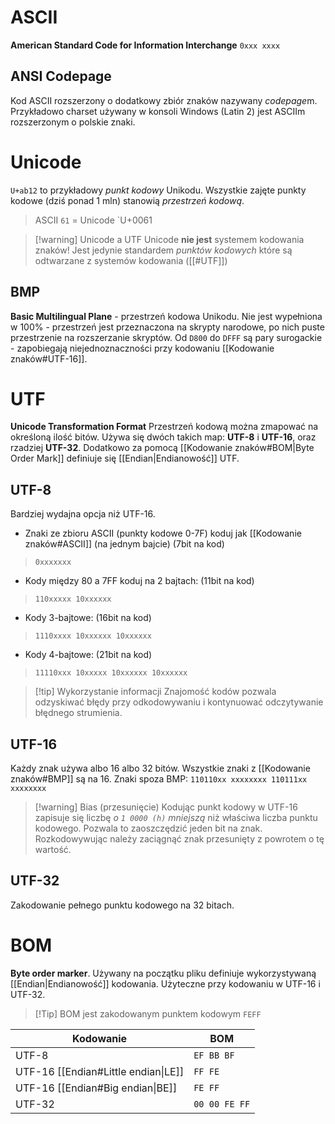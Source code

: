 # ASCII
**American Standard Code for Information Interchange**
`0xxx xxxx`
## ANSI Codepage
Kod ASCII rozszerzony o dodatkowy zbiór znaków nazywany *codepage*m. Przykładowo charset używany w konsoli Windows (Latin 2) jest ASCIIm rozszerzonym o polskie znaki. 
# Unicode
`U+ab12` to przykładowy *punkt kodowy* Unikodu. Wszystkie zajęte punkty kodowe (dziś ponad 1 mln) stanowią *przestrzeń kodową*.
> ASCII `61` = Unicode `U+0061

>[!warning] Unicode a UTF
>Unicode **nie jest** systemem kodowania znaków! Jest jedynie standardem *punktów kodowych* które są odtwarzane z systemów kodowania ([[#UTF]])

## BMP
**Basic Multilingual Plane** - przestrzeń kodowa Unikodu.
Nie jest wypełniona w 100% - przestrzeń jest przeznaczona na skrypty narodowe, po nich puste przestrzenie na rozszerzanie skryptów.
Od `D800` do `DFFF` są pary surogackie - zapobiegają niejednoznaczności przy kodowaniu [[Kodowanie znaków#UTF-16]].
# UTF
**Unicode Transformation Format**
Przestrzeń kodową można zmapować na określoną ilość bitów. Używa się dwóch takich map: **UTF-8** i **UTF-16**, oraz rzadziej **UTF-32**. Dodatkowo za pomocą [[Kodowanie znaków#BOM|Byte Order Mark]] definiuje się [[Endian|Endianowość]] UTF.
## UTF-8
Bardziej wydajna opcja niż UTF-16.
- Znaki ze zbioru ASCII (punkty kodowe 0-7F) koduj jak [[Kodowanie znaków#ASCII]] (na jednym bajcie) (7bit na kod)
> `0xxxxxxx`
- Kody między 80 a 7FF koduj na 2 bajtach: (11bit na kod)
> `110xxxxx 10xxxxxx`
- Kody 3-bajtowe: (16bit na kod)
>`1110xxxx 10xxxxxx 10xxxxxx`
- Kody 4-bajtowe: (21bit na kod)
> `11110xxx 10xxxxx 10xxxxxx 10xxxxxx`

>[!tip] Wykorzystanie informacji
> Znajomość kodów pozwala odzyskiwać błędy przy odkodowywaniu i kontynuować odczytywanie błędnego strumienia.

## UTF-16
Każdy znak używa albo 16 albo 32 bitów. Wszystkie znaki z [[Kodowanie znaków#BMP]] są na 16.
Znaki spoza BMP:
`110110xx xxxxxxxx 110111xx xxxxxxxx`
>[!warning] Bias (przesunięcie)
>Kodując punkt kodowy w UTF-16 zapisuje się liczbę *o `1 0000 (h)` mniejszą* niż właściwa liczba punktu kodowego. Pozwala to zaoszczędzić jeden bit na znak. Rozkodowywując należy zaciągnąć znak przesunięty z powrotem o tę wartość.
## UTF-32
Zakodowanie pełnego punktu kodowego na 32 bitach.

# BOM
**Byte order marker**. Używany na początku pliku definiuje wykorzystywaną [[Endian|Endianowość]] kodowania. Użyteczne przy kodowaniu w UTF-16 i UTF-32.

>[!Tip] BOM jest zakodowanym punktem kodowym `FEFF`

| Kodowanie                           | BOM           |
| ----------------------------------- | ------------- |
| UTF-8                               | `EF BB BF`    |
| UTF-16 [[Endian#Little endian\|LE]] | `FF FE`       |
| UTF-16 [[Endian#Big endian\|BE]]    | `FE FF`       |
| UTF-32                              | `00 00 FE FF` |
